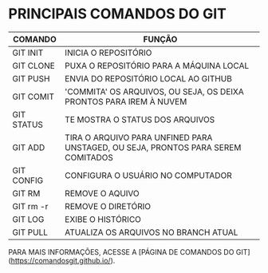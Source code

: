 # PRINCIPAIS COMANDOS DO GIT

COMANDO    |  FUNÇÃO
---------  |---------
GIT INIT   | INICIA O REPOSITÓRIO
GIT CLONE  | PUXA O REPOSITÓRIO PARA A MÁQUINA LOCAL
GIT PUSH   | ENVIA DO REPOSITÓRIO LOCAL AO GITHUB
GIT COMIT  | 'COMMITA' OS ARQUIVOS, OU SEJA, OS DEIXA PRONTOS PARA IREM À NUVEM
GIT STATUS | TE MOSTRA O STATUS DOS ARQUIVOS
GIT ADD    | TIRA O ARQUIVO PARA UNFINED PARA UNSTAGED, OU SEJA, PRONTOS PARA SEREM COMITADOS
GIT CONFIG | CONFIGURA O USUÁRIO NO COMPUTADOR
GIT RM     | REMOVE O AQUIVO
GIT rm -r  | REMOVE O DIRETÓRIO
GIT LOG    | EXIBE O HISTÓRICO
GIT PULL   | ATUALIZA OS ARQUIVOS NO BRANCH ATUAL

PARA MAIS INFORMAÇÕES, ACESSE A [PÁGINA DE COMANDOS DO GIT] (https://comandosgit.github.io/). 
